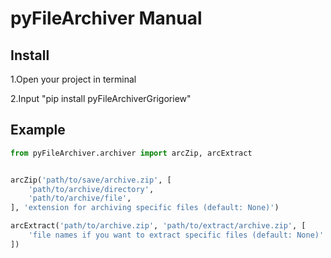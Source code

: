 <h1>pyFileArchiver Manual</h1>

<h2>Install</h2>

<p>1.Open your project in terminal</p>
<p>2.Input "pip install pyFileArchiverGrigoriew"</p>

<h2>Example</h2>

```python
from pyFileArchiver.archiver import arcZip, arcExtract


arcZip('path/to/save/archive.zip', [
    'path/to/archive/directory',
    'path/to/archive/file',
], 'extension for archiving specific files (default: None)')

arcExtract('path/to/archive.zip', 'path/to/extract/archive.zip', [
    'file names if you want to extract specific files (default: None)'
])
```
